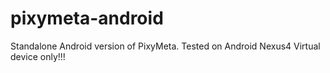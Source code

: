 # pixymeta-android
Standalone Android version of PixyMeta.
Tested on Android Nexus4 Virtual device only!!!
